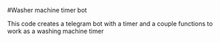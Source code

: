 #Washer machine timer bot

This code creates a telegram bot with a timer and a couple functions to work as a washing machine timer